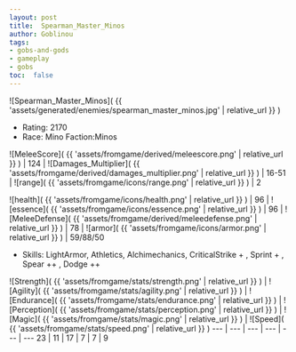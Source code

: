 ```yaml
---
layout: post
title:  Spearman_Master_Minos
author: Goblinou
tags:
- gobs-and-gods
- gameplay
- gobs
toc:  false
---
```


![Spearman_Master_Minos]( {{ 'assets/generated/enemies/spearman_master_minos.jpg' | relative_url }} )
- Rating: 2170
- Race: Mino  Faction:Minos

![MeleeScore]( {{ 'assets/fromgame/derived/meleescore.png' | relative_url }} ) | 124 | ![Damages_Multiplier]( {{ 'assets/fromgame/derived/damages_multiplier.png' | relative_url }} ) | 16-51 | ![range]( {{ 'assets/fromgame/icons/range.png' | relative_url }} ) | 2


![health]( {{ 'assets/fromgame/icons/health.png' | relative_url }} ) | 96 | ![essence]( {{ 'assets/fromgame/icons/essence.png' | relative_url }} ) | 96 | ![MeleeDefense]( {{ 'assets/fromgame/derived/meleedefense.png' | relative_url }} ) | 78 | ![armor]( {{ 'assets/fromgame/icons/armor.png' | relative_url }} ) | 59/88/50

* Skills: LightArmor, Athletics, Alchimechanics, CriticalStrike + , Sprint + , Spear ++ , Dodge ++ 

![Strength]( {{ 'assets/fromgame/stats/strength.png' | relative_url }} ) | ![Agility]( {{ 'assets/fromgame/stats/agility.png' | relative_url }} ) | ![Endurance]( {{ 'assets/fromgame/stats/endurance.png' | relative_url }} ) | ![Perception]( {{ 'assets/fromgame/stats/perception.png' | relative_url }} ) | ![Magic]( {{ 'assets/fromgame/stats/magic.png' | relative_url }} ) | ![Speed]( {{ 'assets/fromgame/stats/speed.png' | relative_url }} )
--- | --- | --- | --- | --- | ---
23 | 11 | 17 | 7 | 7 | 9

